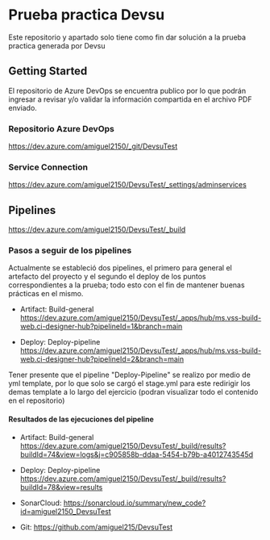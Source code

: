 # Prueba practica Devsu

Este repositorio y apartado solo tiene como fin dar solución a la prueba practica generada por Devsu

## Getting Started

El repositorio de Azure DevOps se encuentra publico por lo que podrán ingresar a revisar y/o validar la información compartida en el archivo PDF enviado.

### Repositorio Azure DevOps

https://dev.azure.com/amiguel2150/_git/DevsuTest

### Service Connection

https://dev.azure.com/amiguel2150/DevsuTest/_settings/adminservices

## Pipelines

https://dev.azure.com/amiguel2150/DevsuTest/_build

### Pasos a seguir de los pipelines

Actualmente se estableció dos pipelines, el primero para general el artefacto del proyecto y el segundo el deploy de los puntos correspondientes a la prueba; todo esto con el fin de mantener buenas prácticas en el mismo.

* Artifact: Build-general https://dev.azure.com/amiguel2150/DevsuTest/_apps/hub/ms.vss-build-web.ci-designer-hub?pipelineId=1&branch=main

* Deploy: Deploy-pipeline https://dev.azure.com/amiguel2150/DevsuTest/_apps/hub/ms.vss-build-web.ci-designer-hub?pipelineId=2&branch=main

Tener presente que el pipeline "Deploy-Pipeline" se realizo por medio de yml template, por lo que solo se cargó el stage.yml para este redirigir los demas template a lo largo del ejercicio (podran visualizar todo el contenido en el repositorio)

#### Resultados de las ejecuciones del pipeline

* Artifact: Build-general https://dev.azure.com/amiguel2150/DevsuTest/_build/results?buildId=74&view=logs&j=c905858b-ddaa-5454-b79b-a4012743545d

* Deploy: Deploy-pipeline https://dev.azure.com/amiguel2150/DevsuTest/_build/results?buildId=78&view=results

* SonarCloud: https://sonarcloud.io/summary/new_code?id=amiguel2150_DevsuTest

* Git: https://github.com/amiguel215/DevsuTest
